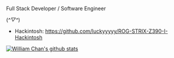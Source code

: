 Full Stack Developer / Software Engineer

(*^▽^*)


 - Hackintosh: https://github.com/luckyyyyy/ROG-STRIX-Z390-I-Hackintosh


[![William Chan's github stats](https://github-readme-stats.vercel.app/api?username=luckyyyyy&theme=dark&show_icons=true)](https://github.com/anuraghazra/github-readme-stats)
